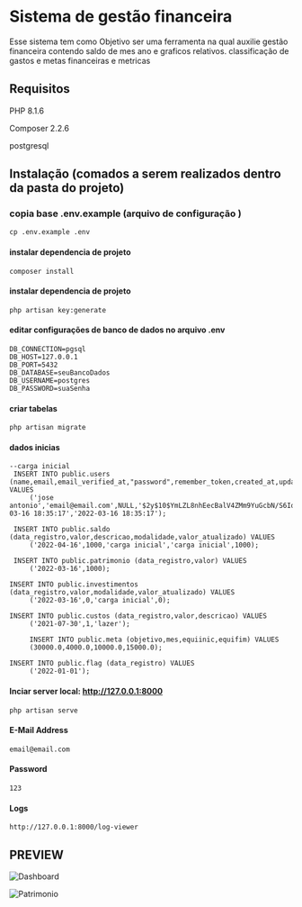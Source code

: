 # Sistema de gestão financeira
Esse sistema tem como Objetivo ser uma ferramenta na qual auxilie 
gestão financeira contendo saldo de mes ano e graficos relativos.
classificação de gastos e metas financeiras e metricas 
##  Requisitos
PHP 8.1.6 


Composer 2.2.6


postgresql

##  Instalação (comados a serem realizados dentro da pasta do projeto)
### copia base .env.example (arquivo de configuração )
```
cp .env.example .env
```

####  instalar dependencia de projeto
```
composer install
```
####  instalar dependencia de projeto
```
php artisan key:generate 

```

####  editar configurações de banco de dados no arquivo .env
```
DB_CONNECTION=pgsql
DB_HOST=127.0.0.1
DB_PORT=5432
DB_DATABASE=seuBancoDados
DB_USERNAME=postgres
DB_PASSWORD=suaSenha

```
####  criar tabelas
```
php artisan migrate
```

####  dados inicias 
```
--carga inicial 
 INSERT INTO public.users (name,email,email_verified_at,"password",remember_token,created_at,updated_at) VALUES
	 ('jose antonio','email@email.com',NULL,'$2y$10$YmLZL8nhEecBalV4ZMm9YuGcbN/S6IqaJxclR5Soy/mQ8.DtKQQXC',NULL,'2022-03-16 18:35:17','2022-03-16 18:35:17');

 INSERT INTO public.saldo (data_registro,valor,descricao,modalidade,valor_atualizado) VALUES
	 ('2022-04-16',1000,'carga inicial','carga inicial',1000);
	
 INSERT INTO public.patrimonio (data_registro,valor) VALUES
	 ('2022-03-16',1000);

INSERT INTO public.investimentos (data_registro,valor,modalidade,valor_atualizado) VALUES
	 ('2022-03-16',0,'carga inicial',0);

INSERT INTO public.custos (data_registro,valor,descricao) VALUES
	 ('2021-07-30',1,'lazer');
	
	 INSERT INTO public.meta (objetivo,mes,equiinic,equifim) VALUES
	 (30000.0,4000.0,10000.0,15000.0);

INSERT INTO public.flag (data_registro) VALUES
	 ('2022-01-01');

```
####  Inciar server local: http://127.0.0.1:8000 
```
php artisan serve
```

####  E-Mail Address
```
email@email.com
```

####  Password
```
123
```
####  Logs
```
http://127.0.0.1:8000/log-viewer

```
## PREVIEW

![Dashboard](https://github.com/joseEstudos/gestaofinanceira/blob/3ae59d4e6c3083df01efba39da7445b7e02666e7/preview/1-dashboard.jpg)

![Patrimonio](https://github.com/joseEstudos/gestaofinanceira/blob/3ae59d4e6c3083df01efba39da7445b7e02666e7/preview/1-dashboard.jpg)

